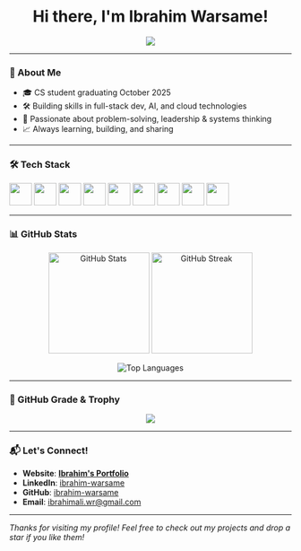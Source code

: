 <h1 align="center">Hi there, I'm Ibrahim Warsame!</h1>
<p align="center">
  <img src="https://readme-typing-svg.herokuapp.com/?lines=Computer+Science+Student;Software+Engineer;Problem+Solver+%26+Builder&center=true&width=500&height=45">
</p>

---

### 🚀 About Me
- 🎓 CS student graduating October 2025  
- 🛠️ Building skills in full-stack dev, AI, and cloud technologies  
- 🧠 Passionate about problem-solving, leadership & systems thinking  
- 📈 Always learning, building, and sharing

---

### 🛠️ Tech Stack
<p align="left">
  <img src="https://cdn.jsdelivr.net/gh/devicons/devicon/icons/python/python-original.svg" width="40" height="40"/>
  <img src="https://cdn.jsdelivr.net/gh/devicons/devicon/icons/javascript/javascript-original.svg" width="40" height="40"/>
  <img src="https://cdn.jsdelivr.net/gh/devicons/devicon/icons/react/react-original.svg" width="40" height="40"/>
  <img src="https://cdn.jsdelivr.net/gh/devicons/devicon/icons/nodejs/nodejs-original.svg" width="40" height="40"/>
  <img src="https://cdn.jsdelivr.net/gh/devicons/devicon/icons/html5/html5-original.svg" width="40" height="40"/>
  <img src="https://cdn.jsdelivr.net/gh/devicons/devicon/icons/css3/css3-original.svg" width="40" height="40"/>
  <img src="https://cdn.jsdelivr.net/gh/devicons/devicon/icons/git/git-original.svg" width="40" height="40"/>
  <img src="https://cdn.jsdelivr.net/gh/devicons/devicon/icons/github/github-original.svg" width="40" height="40"/>
  <img src="https://cdn.jsdelivr.net/gh/devicons/devicon/icons/docker/docker-original.svg" width="40" height="40"/>
</p>

---

### 📊 GitHub Stats

<p align="center">
  <img src="https://github-readme-stats.vercel.app/api?username=ibrahim-warsame&show_icons=true&theme=tokyonight" alt="GitHub Stats" height="180px"/>
  <img src="https://github-readme-streak-stats.herokuapp.com?user=ibrahim-warsame&theme=tokyonight" alt="GitHub Streak" height="180px"/>
</p>

<p align="center">
  <img src="https://github-readme-stats.vercel.app/api/top-langs/?username=ibrahim-warsame&layout=compact&theme=tokyonight" alt="Top Languages" />
</p>

---

### 🏅 GitHub Grade & Trophy
<p align="center">
  <img src="https://github-profile-trophy.vercel.app/?username=ibrahim-warsame&theme=gruvbox&no-frame=true&column=6" />
</p>

---

### 📬 Let's Connect!
- **Website**: [**Ibrahim's Portfolio**](https://ibrahim-warsame.github.io)
- **LinkedIn**: [ibrahim-warsame](https://linkedin.com/in/ibrahim-warsame-a929262aa
)  
- **GitHub**: [ibrahim-warsame](https://github.com/ibrahim-warsame)  
- **Email**: ibrahimali.wr@gmail.com  

---

*Thanks for visiting my profile! Feel free to check out my projects and drop a star if you like them!*
